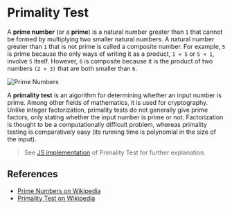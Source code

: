 # Primality Test

A **prime number** (or a **prime**) is a natural number greater than `1` that 
cannot be formed by multiplying two smaller natural numbers. A natural number 
greater than `1` that is not prime is called a composite number. For 
example, `5` is prime because the only ways of writing it as a 
product, `1 × 5` or `5 × 1`, involve `5` itself. However, `6` is 
composite because it is the product of two numbers `(2 × 3)` that are 
both smaller than `6`. 

![Prime Numbers](https://upload.wikimedia.org/wikipedia/commons/f/f0/Primes-vs-composites.svg)

A **primality test** is an algorithm for determining whether an input 
number is prime. Among other fields of mathematics, it is used 
for cryptography. Unlike integer factorization, primality tests 
do not generally give prime factors, only stating whether the 
input number is prime or not. Factorization is thought to be 
a computationally difficult problem, whereas primality testing 
is comparatively easy (its running time is polynomial in the 
size of the input). 

> See [JS implementation](PrimalityTest.js) of Primality Test for further explanation.

## References

- [Prime Numbers on Wikipedia](https://en.wikipedia.org/wiki/Prime_number)
- [Primality Test on Wikipedia](https://en.wikipedia.org/wiki/Primality_test)